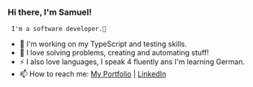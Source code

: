 ### Hi there, I'm Samuel! 
     I'm a software developer.👋

- 🌱 I'm working on my TypeScript and testing skills.
- 🌮 I love solving problems, creating and automating stuff!
- ⚡ I  also love languages, I speak 4 fluently ans I'm learning German.
- 📫 How to reach me:  [My Portfolio](https://wangsamu.com) |  [LinkedIn](https://linkedin.com/in/wangsamu)

